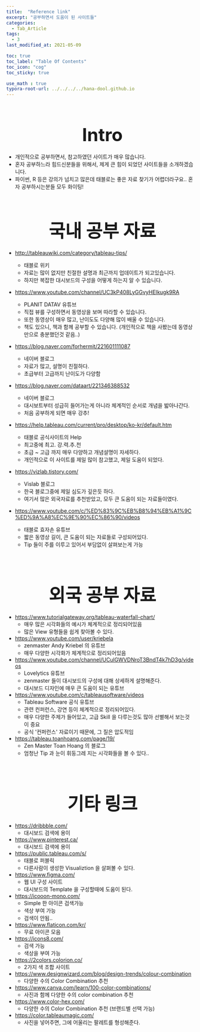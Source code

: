 ```yaml
---
title:  "Reference link"
excerpt: "공부하면서 도움이 된 사이트들"
categories:
  - Tab_Article
tags:
  - 3
last_modified_at: 2021-05-09

toc: true
toc_label: "Table Of Contents"
toc_icon: "cog"
toc_sticky: true

use_math : true
typora-root-url: ../../../../hana-dool.github.io
---
```


<br>

# <center><font size="15"> Intro</font></center>

- 개인적으로 공부하면서, 참고하였던 사이트가 매우 많습니다. 
- 혼자 공부하느라 힘드신분들을 위해서, 제게 큰 힘이 되었던 사이트들을 소개하겠습니다. 
- 파이썬, R 등은 강의가 넘치고 많은데 태블로는 좋은 자료 찾기가 어렵더라구요.. 혼자 공부하시는분들 모두 화이팅! 

<br>

# <center><font size="15"> 국내 공부 자료</font></center>

- <http://tableauwiki.com/category/tableau-tips/>
  - 태블로 위키
  - 자료는 많이 없지만 친절한 설명과 최근까지 업데이트가 되고있습니다.
  - 하지만 복잡한 대시보드의 구성을 어떻게 하는지 알 수 있습니다.

- https://www.youtube.com/channel/UC3kP408LyGGvyHEIkugk9RA
  - PLANIT DATAV 유튜브
  - 직접 뷰를 구성하면서 동영상을 보며 따라할 수 있습니다.
  - 또한 동영상이 매우 많고, 난이도도 다양해 많이 배울 수 있습니다.
  - 책도 있으니, 책과 함께 공부할 수 있습니다. (개인적으로 책을 사봤는데 동영상만으로 충분했던것 같음..)

- https://blog.naver.com/forhermit/221601111087
  - 네이버 블로그
  - 자료가 많고, 설명이 친절하다. 
  - 초급부터 고급까지 난이도가 다양함
- https://blog.naver.com/dataart/221346388532
  - 네이버 블로그
  - 대시보트부터 성급히 들어가는게 아니라 체계적인 순서로 개념을 밟아나간다.
  - 처음 공부하게 되면 매우 강추! 
- https://help.tableau.com/current/pro/desktop/ko-kr/default.htm
  - 태블로 공식사이트의 Help
  - 최고중에 최고. 강.력.추.천
  - 초급 ~ 고급 까지 매우 다양하고 개념설명이 자세하다.
  - 개인적으로 이 사이트를 제일 많이 참고했고, 제일 도움이 되었다.
- https://vizlab.tistory.com/
  - Vislab 블로그
  - 한국 블로그중에 제일 심도가 깊은듯 하다. 
  - 여기서 많은 외국자료를 추천받았고, 모두 큰 도움이 되는 자료들이였다.
- https://www.youtube.com/c/%ED%83%9C%EB%B8%94%EB%A1%9C%ED%9A%A8%EC%9E%90%EC%86%90/videos
  - 태블로 효자손 유튜브
  - 짧은 동영상 길이, 큰 도움이 되는 자료들로 구성되어있다.
  - Tip 들이 주를 이루고 있어서 부담없이 살펴보는게 가능

<br>

<br>

# <center><font size="15"> 외국 공부 자료</font></center>

- https://www.tutorialgateway.org/tableau-waterfall-chart/
  - 매우 많은 시각화들의 예시가 체계적으로 정리되어있음
  - 많은 View 유형들을 쉽게 찾아볼 수 있다.
- https://www.youtube.com/user/kriebela
  - zenmaster Andy Kriebel 의 유튜브
  - 매우 다양한 시각화가 체계적으로 정리되어있음
- https://www.youtube.com/channel/UCulGWVDNroT3BndT4k7hD3g/videos
  - Lovelytics 유튜브
  - zenmaster 들이 대시보드의 구성에 대해 상세하게 설명해준다.
  - 대시보드 디자인에 매우 큰 도움이 되는 유튜브
- https://www.youtube.com/c/tableausoftware/videos
  - Tableau Software 공식 유튜브
  - 관련 컨퍼런스, 강연 등이 체계적으로 정리되어있다.
  - 매우 다양한 주제가 들어있고, 고급 Skill 을 다루는것도 많아 선별해서 보는것이 중요
  - 공식 '컨퍼런스' 자료이기 때문에, 그 질은 압도적임
- https://tableau.toanhoang.com/page/19/
  - Zen Master Toan Hoang 의 블로그
  - 엄청난 Tip 과 눈이 휘둥그레 지는 시각화들을 볼 수 있다..

<br>

<br>



# <center><font size="15"> 기타 링크</font></center>

- <https://dribbble.com/>
  - 대시보드 검색에 용이
- <https://www.pinterest.ca/>
  - 대시보드 검색에 용이
- <https://public.tableau.com/s/>
  - 태블로 퍼블릭 
  - 다른사람이 생성한 Visualiztion 을 살펴볼 수 있다.
- <https://www.figma.com/>
  - 웹 UI 구성 사이트
  - 대시보드의 Template 을 구성할때에 도움이 된다. 
-  <https://icooon-mono.com/>
   -  Simple 한 아이콘 검색가능
   -  색상 부여 가능
   -  검색이 안됨..
- <https://www.flaticon.com/kr/>
   -  무료 아이콘 모음
- https://icons8.com/
   - 검색 가능
   - 색상을 부여 가능
- https://2colors.colorion.co/
  - 2가지 색 조합 사이트
- https://www.designwizard.com/blog/design-trends/colour-combination
  - 다양한 수의 Color Combination 추천
- https://www.canva.com/learn/100-color-combinations/
  - 사진과 함께 다양한 수의 color combination 추천
- https://www.color-hex.com/
  - 다양한 수의 Color Combination 추천 (브랜드별 선택 가능)
- https://color.tableaumagic.com/
  - 사진을 넣어주면, 그에 어울리는 팔레트를 형성해준다. 

<br>

